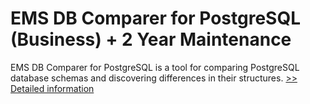 # EMS DB Comparer for PostgreSQL (Business) + 2 Year Maintenance
EMS DB Comparer for PostgreSQL is a tool for comparing PostgreSQL database schemas and discovering differences in their structures.
[>> Detailed information](https://secure.shareit.com/shareit/product.html?productid=300067945&affiliateid=200057808)